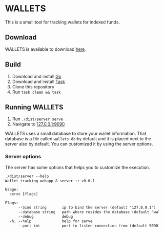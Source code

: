 # WALLETS

This is a small tool for tracking wallets for indexed funds.

## Download

WALLETS is avaliable to download [here](https://github.com/Xumeiquer/wallets/releases).

## Build

1. Download and install [Go](https://golang.org/)
1. Download and install [Task](https://github.com/go-task/task)
1. Clone this repository
1. Run `task clean && task`

## Running WALLETS

1. Run `./dist/server serve`
1. Navigate to [127.0.0.1:9090](http://127.0.0.1:9090)

WALLETS uses a small database to store your wallet information. That database is a file called `wallets.db` by default and it is placed next to the server also by default. You can customized it by using the server options.

### Server options

The server has some options that helps you to customize the execution.

```txt
./dist/server --help
Wallet tracking webapp & server :: v0.0.1

Usage:
  serve [flags]

Flags:
      --bind string       ip to bind the server (default "127.0.0.1")
      --database string   path where resides the database (default "wallet.db")
      --debug             debug
  -h, --help              help for serve
      --port int          port to listen connection from (default 9090)
```

